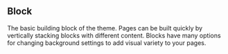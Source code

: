 ## Block

The basic building block of the theme. Pages can be built quickly by vertically stacking blocks with different content. Blocks have many options for changing background settings to add visual variety to your pages.
